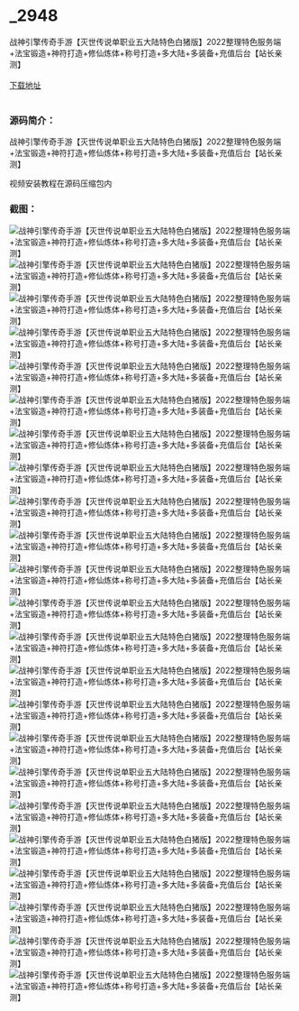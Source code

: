 # _2948
战神引擎传奇手游【灭世传说单职业五大陆特色白猪版】2022整理特色服务端+法宝锻造+神符打造+修仙炼体+称号打造+多大陆+多装备+充值后台【站长亲测】
<br/></br>
[下载地址](https://www.uuid2.com/2948.html "下载地址")
<br/></br>
<h3>源码简介：</h3>
<p>战神引擎传奇手游【灭世传说单职业五大陆特色白猪版】2022整理特色服务端+法宝锻造+神符打造+修仙炼体+称号打造+多大陆+多装备+充值后台【站长亲测】<p>
<p>视频安装教程在源码压缩包内<p>
<h3>截图：</h3>
<img src="https://www.uuid2.com/wp-content/uploads/img/202206/ad73282739.jpg" alt="战神引擎传奇手游【灭世传说单职业五大陆特色白猪版】2022整理特色服务端+法宝锻造+神符打造+修仙炼体+称号打造+多大陆+多装备+充值后台【站长亲测】"><img src="https://www.uuid2.com/wp-content/uploads/img/202206/ad73282680.jpg" alt="战神引擎传奇手游【灭世传说单职业五大陆特色白猪版】2022整理特色服务端+法宝锻造+神符打造+修仙炼体+称号打造+多大陆+多装备+充值后台【站长亲测】"><img src="https://www.uuid2.com/wp-content/uploads/img/202206/ad73282644.jpg" alt="战神引擎传奇手游【灭世传说单职业五大陆特色白猪版】2022整理特色服务端+法宝锻造+神符打造+修仙炼体+称号打造+多大陆+多装备+充值后台【站长亲测】"><img src="https://www.uuid2.com/wp-content/uploads/img/202206/3f58bf7295.jpg" alt="战神引擎传奇手游【灭世传说单职业五大陆特色白猪版】2022整理特色服务端+法宝锻造+神符打造+修仙炼体+称号打造+多大陆+多装备+充值后台【站长亲测】"><img src="https://www.uuid2.com/wp-content/uploads/img/202206/3f58bf7116.jpg" alt="战神引擎传奇手游【灭世传说单职业五大陆特色白猪版】2022整理特色服务端+法宝锻造+神符打造+修仙炼体+称号打造+多大陆+多装备+充值后台【站长亲测】"><img src="https://www.uuid2.com/wp-content/uploads/img/202206/3f58bf7445.jpg" alt="战神引擎传奇手游【灭世传说单职业五大陆特色白猪版】2022整理特色服务端+法宝锻造+神符打造+修仙炼体+称号打造+多大陆+多装备+充值后台【站长亲测】"><img src="https://www.uuid2.com/wp-content/uploads/img/202206/3f58bf7149.jpg" alt="战神引擎传奇手游【灭世传说单职业五大陆特色白猪版】2022整理特色服务端+法宝锻造+神符打造+修仙炼体+称号打造+多大陆+多装备+充值后台【站长亲测】"><img src="https://www.uuid2.com/wp-content/uploads/img/202206/3f58bf7195.jpg" alt="战神引擎传奇手游【灭世传说单职业五大陆特色白猪版】2022整理特色服务端+法宝锻造+神符打造+修仙炼体+称号打造+多大陆+多装备+充值后台【站长亲测】"><img src="https://www.uuid2.com/wp-content/uploads/img/202206/3f58bf7671.jpg" alt="战神引擎传奇手游【灭世传说单职业五大陆特色白猪版】2022整理特色服务端+法宝锻造+神符打造+修仙炼体+称号打造+多大陆+多装备+充值后台【站长亲测】"><img src="https://www.uuid2.com/wp-content/uploads/img/202206/cccb1ad728.jpg" alt="战神引擎传奇手游【灭世传说单职业五大陆特色白猪版】2022整理特色服务端+法宝锻造+神符打造+修仙炼体+称号打造+多大陆+多装备+充值后台【站长亲测】"><img src="https://www.uuid2.com/wp-content/uploads/img/202206/cccb1ad261.jpg" alt="战神引擎传奇手游【灭世传说单职业五大陆特色白猪版】2022整理特色服务端+法宝锻造+神符打造+修仙炼体+称号打造+多大陆+多装备+充值后台【站长亲测】"><img src="https://www.uuid2.com/wp-content/uploads/img/202206/cccb1ad692.jpg" alt="战神引擎传奇手游【灭世传说单职业五大陆特色白猪版】2022整理特色服务端+法宝锻造+神符打造+修仙炼体+称号打造+多大陆+多装备+充值后台【站长亲测】"><img src="https://www.uuid2.com/wp-content/uploads/img/202206/cccb1ad872.jpg" alt="战神引擎传奇手游【灭世传说单职业五大陆特色白猪版】2022整理特色服务端+法宝锻造+神符打造+修仙炼体+称号打造+多大陆+多装备+充值后台【站长亲测】"><img src="https://www.uuid2.com/wp-content/uploads/img/202206/cccb1ad104.jpg" alt="战神引擎传奇手游【灭世传说单职业五大陆特色白猪版】2022整理特色服务端+法宝锻造+神符打造+修仙炼体+称号打造+多大陆+多装备+充值后台【站长亲测】"><img src="https://www.uuid2.com/wp-content/uploads/img/202206/cccb1ad899.jpg" alt="战神引擎传奇手游【灭世传说单职业五大陆特色白猪版】2022整理特色服务端+法宝锻造+神符打造+修仙炼体+称号打造+多大陆+多装备+充值后台【站长亲测】"><img src="https://www.uuid2.com/wp-content/uploads/img/202206/0ee46d0582.jpg" alt="战神引擎传奇手游【灭世传说单职业五大陆特色白猪版】2022整理特色服务端+法宝锻造+神符打造+修仙炼体+称号打造+多大陆+多装备+充值后台【站长亲测】"><img src="https://www.uuid2.com/wp-content/uploads/img/202206/0ee46d0856.jpg" alt="战神引擎传奇手游【灭世传说单职业五大陆特色白猪版】2022整理特色服务端+法宝锻造+神符打造+修仙炼体+称号打造+多大陆+多装备+充值后台【站长亲测】"><img src="https://www.uuid2.com/wp-content/uploads/img/202206/0ee46d0822.jpg" alt="战神引擎传奇手游【灭世传说单职业五大陆特色白猪版】2022整理特色服务端+法宝锻造+神符打造+修仙炼体+称号打造+多大陆+多装备+充值后台【站长亲测】"><img src="https://www.uuid2.com/wp-content/uploads/img/202206/0ee46d0734.jpg" alt="战神引擎传奇手游【灭世传说单职业五大陆特色白猪版】2022整理特色服务端+法宝锻造+神符打造+修仙炼体+称号打造+多大陆+多装备+充值后台【站长亲测】"><img src="https://www.uuid2.com/wp-content/uploads/img/202206/0ee46d0766.jpg" alt="战神引擎传奇手游【灭世传说单职业五大陆特色白猪版】2022整理特色服务端+法宝锻造+神符打造+修仙炼体+称号打造+多大陆+多装备+充值后台【站长亲测】"><img src="https://www.uuid2.com/wp-content/uploads/img/202206/0ee46d0184.jpg" alt="战神引擎传奇手游【灭世传说单职业五大陆特色白猪版】2022整理特色服务端+法宝锻造+神符打造+修仙炼体+称号打造+多大陆+多装备+充值后台【站长亲测】"><img src="https://www.uuid2.com/wp-content/uploads/img/202206/b40c549639.jpg" alt="战神引擎传奇手游【灭世传说单职业五大陆特色白猪版】2022整理特色服务端+法宝锻造+神符打造+修仙炼体+称号打造+多大陆+多装备+充值后台【站长亲测】"><img src="https://www.uuid2.com/wp-content/uploads/img/202206/b40c549164.jpg" alt="战神引擎传奇手游【灭世传说单职业五大陆特色白猪版】2022整理特色服务端+法宝锻造+神符打造+修仙炼体+称号打造+多大陆+多装备+充值后台【站长亲测】">
